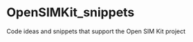 OpenSIMKit_snippets
===================

Code ideas and snippets that support the Open SIM Kit project